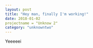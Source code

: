 ```yaml
---
layout: post
title: "Hey man, finally I'm working!"
date: 2018-01-02
projectname = "Unknow 2"
category: "unknowntwo"
---
```


Yeeeeei